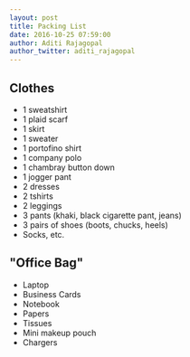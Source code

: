 ```yaml
---
layout: post
title: Packing List
date: 2016-10-25 07:59:00
author: Aditi Rajagopal
author_twitter: aditi_rajagopal
---
```


Clothes
-------
* 1 sweatshirt
* 1 plaid scarf
* 1 skirt
* 1 sweater
* 1 portofino shirt
* 1 company polo
* 1 chambray button down
* 1 jogger pant
* 2 dresses
* 2 tshirts
* 2 leggings
* 3 pants (khaki, black cigarette pant, jeans)
* 3 pairs of shoes (boots, chucks, heels)
* Socks, etc.

"Office Bag"
------------
* Laptop
* Business Cards
* Notebook
* Papers
* Tissues
* Mini makeup pouch
* Chargers
